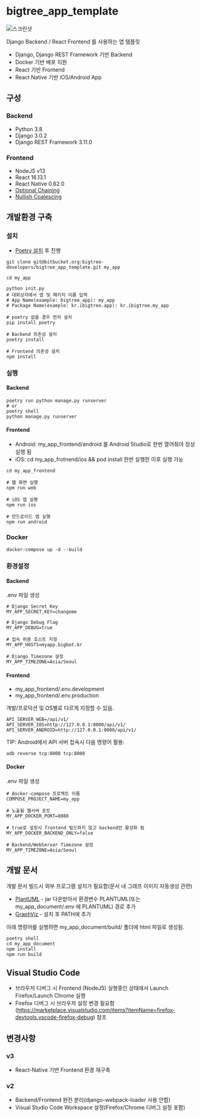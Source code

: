 bigtree_app_template
=======================

![스크린샷](bigtree_app_template.png)

Django Backend / React Frontend 를 사용하는 앱 템플릿

* Django, Django REST Framework 기반 Backend
* Docker 기반 배포 지원
* React 기반 Frontend
* React Native 기반 iOS/Android App


구성
-------

### Backend

* Python 3.8
* Django 3.0.2
* Django REST Framework 3.11.0


### Frontend

* NodeJS v13
* React 16.13.1
* React Native 0.62.0
* [Optional Chaining](https://github.com/tc39/proposal-optional-chaining)
* [Nullish Coalescing](https://github.com/tc39/proposal-nullish-coalescing)


개발환경 구축
--------------

### 설치

* [Poetry 설치](https://python-poetry.org/docs/#installation) 후 진행

```
git clone git@bitbucket.org:bigtree-developers/bigtree_app_template.git my_app

cd my_app

python init.py
# 대화상자에서 앱 및 패키지 이름 입력
# App Name(example: bigtree_app): my_app
# Package Name(example: kr.ibigtree.app): kr.ibigtree.my_app

# poetry 없을 경우 먼저 설치
pip install poetry

# Backend 의존성 설치
poetry install

# Frontend 의존성 설치
npm install
```

### 실행


#### Backend
```
poetry run python manage.py runserver
# or
poetry shell
python manage.py runserver
```

#### Frontend

* Android: my_app_frontend/android 를 Android Studio로 한번 열어줘야 정상 실행 됨
* iOS: cd my_app_frotnend/ios && pod install 한번 실행한 이후 실행 가능


```
cd my_app_frontend

# 웹 화면 실행
npm run web

# iOS 앱 실행
npm run ios

# 안드로이드 앱 실행
npm run android
```

### Docker

```
docker-compose up -d --build
```


### 환경설정

#### Backend

.env 파일 생성

```
# Django Secret Key
MY_APP_SECRET_KEY=changeme

# Django Debug Flag
MY_APP_DEBUG=true

# 접속 허용 호스트 지정
MY_APP_HOSTS=myapp.bigbot.kr

# Django Timezone 설정
MY_APP_TIMEZONE=Asia/Seoul
```

#### Frontend

* my_app_frontend/.env.development
* my_app_frontend/.env.production

개발/프로덕션 및 OS별로 다르게 지정할 수 있음.

```
API_SERVER_WEB=/api/v1/
API_SERVER_IOS=http://127.0.0.1:8000/api/v1/
API_SERVER_ANDROID=http://127.0.0.1:8000/api/v1/
```

TIP: Android에서 API 서버 접속시 다음 명령어 활용:

```
adb reverse tcp:8000 tcp:8000
```

#### Docker

.env 파일 생성

```
# docker-compose 프로젝트 이름
COMPOSE_PROJECT_NAME=my_app

# 노출될 웹서버 포트
MY_APP_DOCKER_PORT=8080

# true로 설정시 frontend 빌드하지 않고 backend만 활성화 됨
MY_APP_DOCKER_BACKEND_ONLY=false

# Backend/WebServer Timezone 설정
MY_APP_TIMEZONE=Asia/Seoul
```


개발 문서
-------------

개발 문서 빌드시 외부 프로그램 설치가 필요함(문서 내 그래프 이미지 자동생성 관련)

* [PlantUML](https://plantuml.com) - jar 다운받아서 환경변수 PLANTUML(또는 my_app_document/.env 에 PLANTUML) 경로 추가
* [GraphViz](https://www.graphviz.org) - 설치 후 PATH에 추가

아래 명령어를 실행하면 my_app_document/build/ 폴더에 html 파일로 생성됨.

```
poetry shell
cd my_app_document
npm install
npm run build
```

Visual Studio Code
------------------

* 브라우저 디버그 시 Frontend (NodeJS) 실행중인 상태에서 Launch Firefox/Launch Chrome 실행
* Firefox 디버그 시 브라우저 설정 변경 필요함(https://marketplace.visualstudio.com/items?itemName=firefox-devtools.vscode-firefox-debug) 참조


변경사항
----------

### v3

* React-Native 기반 Frontend 환경 재구축


### v2

* Backend/Frontend 완전 분리(django-webpack-loader 사용 안함)
* Visual Studio Code Workspace 설정(Firefox/Chrome 디버그 설정 포함)
